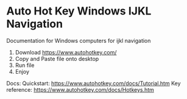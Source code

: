 # Auto Hot Key Windows IJKL Navigation

Documentation for Windows computers for ijkl navigation

1. Download https://www.autohotkey.com/
2. Copy and Paste file onto desktop
3. Run file
4. Enjoy

Docs:
Quickstart: https://www.autohotkey.com/docs/Tutorial.htm
Key reference: https://www.autohotkey.com/docs/Hotkeys.htm
